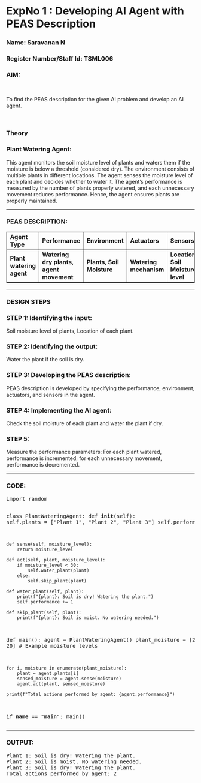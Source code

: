 <h1>ExpNo 1 : Developing AI Agent with PEAS Description</h1>
<h3>Name: Saravanan N</h3>
<h3>Register Number/Staff Id: TSML006</h3>

<h3>AIM:</h3>
<br>
<p>To find the PEAS description for the given AI problem and develop an AI agent.</p>
<br>
<h3>Theory</h3>
<h3>Plant Watering Agent:</h3>
<p>This agent monitors the soil moisture level of plants and waters them if the moisture is below a threshold (considered dry). The environment consists of multiple plants in different locations. The agent senses the moisture level of each plant and decides whether to water it. The agent’s performance is measured by the number of plants properly watered, and each unnecessary movement reduces performance. Hence, the agent ensures plants are properly maintained.</p>
<hr>
<h3>PEAS DESCRIPTION:</h3>
<table border="1" cellpadding="5" cellspacing="0">
  <tr>
    <td><strong>Agent Type</strong></td>
    <td><strong>Performance</strong></td>
    <td><strong>Environment</strong></td>
    <td><strong>Actuators</strong></td>
    <td><strong>Sensors</strong></td>
  </tr>
  <tr>
    <td><strong>Plant watering agent</strong></td>
    <td><strong>Watering dry plants, agent movement</strong></td>
    <td><strong>Plants, Soil Moisture</strong></td>
    <td><strong>Watering mechanism</strong></td>
    <td><strong>Location, Soil Moisture level</strong></td>
  </tr>
</table>
<hr>
<h3>DESIGN STEPS</h3>
<h3>STEP 1: Identifying the input:</h3>
<p>Soil moisture level of plants, Location of each plant.</p>
<h3>STEP 2: Identifying the output:</h3>
<p>Water the plant if the soil is dry.</p>
<h3>STEP 3: Developing the PEAS description:</h3>
<p>PEAS description is developed by specifying the performance, environment, actuators, and sensors in the agent.</p>
<h3>STEP 4: Implementing the AI agent:</h3>
<p>Check the soil moisture of each plant and water the plant if dry.</p>
<h3>STEP 5:</h3>
<p>Measure the performance parameters: For each plant watered, performance is incremented; for each unnecessary movement, performance is decremented.</p>

<hr>
<h3>CODE:</h3>
<pre>
import random

class PlantWateringAgent:
    def __init__(self):
        self.plants = ["Plant 1", "Plant 2", "Plant 3"]
        self.performance = 0

    def sense(self, moisture_level):
        return moisture_level

    def act(self, plant, moisture_level):
        if moisture_level < 30:
            self.water_plant(plant)
        else:
            self.skip_plant(plant)

    def water_plant(self, plant):
        print(f"{plant}: Soil is dry! Watering the plant.")
        self.performance += 1

    def skip_plant(self, plant):
        print(f"{plant}: Soil is moist. No watering needed.")

def main():
    agent = PlantWateringAgent()
    plant_moisture = [25, 45, 20]  # Example moisture levels

    for i, moisture in enumerate(plant_moisture):
        plant = agent.plants[i]
        sensed_moisture = agent.sense(moisture)
        agent.act(plant, sensed_moisture)

    print(f"Total actions performed by agent: {agent.performance}")

if __name__ == "__main__":
    main()
</pre>

<hr>
<h3>OUTPUT:</h3>
<pre>
Plant 1: Soil is dry! Watering the plant.
Plant 2: Soil is moist. No watering needed.
Plant 3: Soil is dry! Watering the plant.
Total actions performed by agent: 2
</pre>
